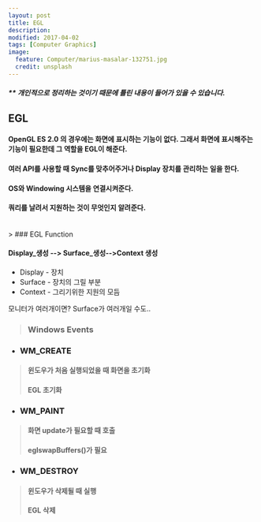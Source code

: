 ```yaml
---
layout: post
title: EGL
description:
modified: 2017-04-02
tags: [Computer Graphics]
image:
  feature: Computer/marius-masalar-132751.jpg
  credit: unsplash
---
```

##### ** 개인적으로 정리하는 것이기 때문에 틀린 내용이 들어가 있을 수 있습니다.

## EGL
#### OpenGL ES 2.0 의 경우에는 화면에 표시하는 기능이 없다. 그래서 화면에 표시해주는 기능이 필요한데 그 역할을 EGL이 해준다.
#### 여러 API를 사용할 때 Sync를 맞추어주거나 Display 장치를 관리하는 일을 한다.
#### OS와 Windowing 시스템을 연결시켜준다.
#### 쿼리를 날려서 지원하는 것이 무엇인지 알려준다.
<br />
> ### EGL Function

#### Display_생성 --> Surface_생성-->Context 생성

- Display - 장치
- Surface - 장치의 그릴 부분
- Context - 그리기위한 지원의 모듬

모니터가 여러개이면? Surface가 여러개일 수도..
<br />
> ### Windows Events

- ### WM_CREATE
> #### 윈도우가 처음 실행되었을 때 화면을 초기화
> #### EGL 초기화

- ### WM_PAINT
> #### 화면 update가 필요할 때 호출
> #### eglswapBuffers()가 필요

- ### WM_DESTROY
> #### 윈도우가 삭제될 때 실행
> #### EGL 삭제
